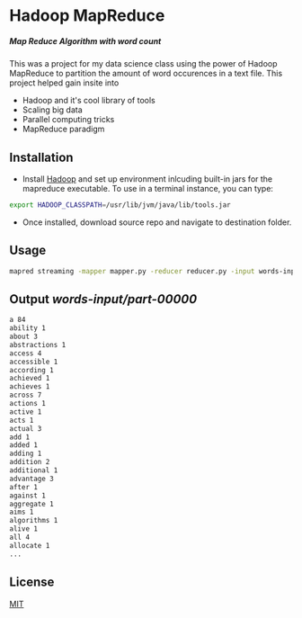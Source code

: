 # Hadoop MapReduce
##### Map Reduce Algorithm with word count
This was a project for my data science class using the power of Hadoop MapReduce to partition the amount of word occurences in a text file. This project helped gain insite into 

- Hadoop and it's cool library of tools
- Scaling big data
- Parallel computing tricks
- MapReduce paradigm

## Installation
* Install [Hadoop](https://hadoop.apache.org/releases.html) and set up environment inlcuding built-in jars for the mapreduce executable. To use in a terminal instance, you can type:
```bash
export HADOOP_CLASSPATH=/usr/lib/jvm/java/lib/tools.jar
``` 

* Once installed, download source repo and navigate to destination folder. 

## Usage
```bash
mapred streaming -mapper mapper.py -reducer reducer.py -input words-input -output words-output
```

## Output _words-input/part-00000_
```bash
a 84	
ability 1	
about 3	
abstractions 1	
access 4	
accessible 1	
according 1	
achieved 1	
achieves 1	
across 7	
actions 1	
active 1	
acts 1	
actual 3	
add 1	
added 1	
adding 1	
addition 2	
additional 1	
advantage 3	
after 1	
against 1	
aggregate 1	
aims 1	
algorithms 1	
alive 1	
all 4	
allocate 1
...
```

## License
[MIT](https://choosealicense.com/licenses/mit/)
